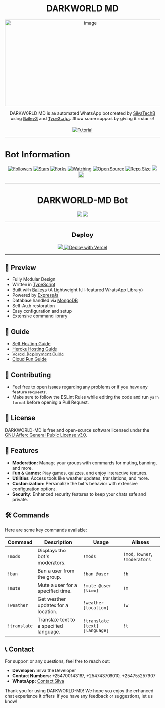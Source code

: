 <h1 align="center">DARKWORLD MD</h1>
<p align="center">
<img src="https://github.com/SilvaTechB/Darkworld-Md/blob/master/assets%2Fimages%2F404.png" alt="image" width="540" height="280" />
</p>

<p align="center">
DARKWORLD MD is an automated WhatsApp bot created by <a href="https://github.com/SilvaTechB" target="_blank">SilvaTechB</a> using <a href="https://github.com/adiwajshing/Baileys" target="_blank">BaileyS</a> and <a href="https://www.typescriptlang.org/" target="_blank">TypeScript</a>. Show some support by giving it a star ⭐!
</p>

<p align="center">
<a href="https://youtu.be/"><img title="Tutorial" src="https://img.shields.io/badge/Watch%20Tutorial-Video-green"></a>
</p>

------

# Bot Information
<p align="center">
<a href="https://github.com/SilvaTechB/followers"><img title="Followers" src="https://img.shields.io/github/followers/SilvaTechB?color=red&style=flat-square"></a>
<a href="https://github.com/SilvaTechB/DARKWORLD-MD/stargazers"><img title="Stars" src="https://img.shields.io/github/stars/SilvaTechB/DARKWORLD-MD?color=blue&style=flat-square"></a>
<a href="https://github.com/SilvaTechB/DARKWORLD-MD/network/members"><img title="Forks" src="https://img.shields.io/github/forks/SilvaTechB/DARKWORLD-MD?color=red&style=flat-square"></a>
<a href="https://github.com/SilvaTechB/DARKWORLD-MD/watchers"><img title="Watching" src="https://img.shields.io/github/watchers/SilvaTechB/DARKWORLD-MD?label=Watchers&color=blue&style=flat-square"></a>
<a href="https://github.com/SilvaTechB/DARKWORLD-MD"><img title="Open Source" src="https://img.shields.io/badge/Author-SilvaTechB-red?v=103"></a>
<a href="https://github.com/SilvaTechB/DARKWORLD-MD"><img title="Repo Size" src="https://img.shields.io/github/repo-size/SilvaTechB/DARKWORLD-MD?style=flat-square&color=green"></a>
<a href="https://hits.seeyoufarm.com"><img src="https://hits.seeyoufarm.com/api/count/incr/badge.svg?url=https%3A%2F%2Fgithub.com%2FSilvaTechB%2FDARKWORLD-MD&count_bg=%2379C83D&title_bg=%23555555&icon=probot.svg&icon_color=%2300FF6D&title=hits&edge_flat=false"/></a>
<a href="https://github.com/SilvaTechB/DARKWORLD-MD/graphs/commit-activity"><img height="20" src="https://img.shields.io/badge/Maintained%3F-yes-green.svg"></a>&nbsp;&nbsp;
</p>

-------

<div align='center'>

# DARKWORLD-MD Bot

<a href='https://github.com/SilvaTechB/DARKWORLD-MD/releases'>
  <img src='https://img.shields.io/github/v/release/SilvaTechB/DARKWORLD-MD?color=%231e81b0&label=version&style=for-the-badge'>
</a>
<a href='https://github.com/SilvaTechB/DARKWORLD-MD/blob/master/LICENSE'>
  <img src='https://img.shields.io/github/license/SilvaTechB/DARKWORLD-MD?color=%231e81b0&style=for-the-badge'>
</a>

</div>

---

<div align='center'>
  
## Deploy
  
<a href='https://heroku.com/deploy'>
  <img src='https://www.herokucdn.com/deploy/button.png'>
</a>

<a href="https://vercel.com/new/git/external?repository-url=https://github.com/SilvaTechB/DARKWORLD-MD">
  <img src="https://vercel.com/button" alt="Deploy with Vercel" />
</a>


</div>

---

## 💈 Preview

- Fully Modular Design
- Written in [TypeScript](https://www.typescriptlang.org/)
- Built with [Baileys](https://github.com/whiskeysockets/baileys) (A Lightweight full-featured WhatsApp Library)
- Powered by [ExpressJs](https://expressjs.com/)
- Database handled via [MongoDB](https://www.mongodb.com/)
- Self-Auth restoration
- Easy configuration and setup
- Extensive command library

## 📙 Guide

- [Self Hosting Guide](https://github.com/SilvaTechB/DARKWORLD-MD/blob/master/Self-Hosting-Guide.md)
- [Heroku Hosting Guide](https://github.com/SilvaTechB/DARKWORLD-MD/blob/master/Heroku-Hosting-Guide.md)
- [Vercel Deployment Guide](https://github.com/SilvaTechB/DARKWORLD-MD/blob/master/Vercel-Deployment-Guide.md)
- [Cloud Run Guide](https://github.com/SilvaTechB/DARKWORLD-MD/blob/master/Cloud-Run-Guide.md)

## 💪 Contributing

- Feel free to open issues regarding any problems or if you have any feature requests.
- Make sure to follow the ESLint Rules while editing the code and run `yarn format` before opening a Pull Request.

## 🎐 License

DARKWORLD-MD is free and open-source software licensed under the [GNU Affero General Public License v3.0](https://github.com/SilvaTechB/DARKWORLD-MD/blob/master/LICENSE).

## 🌟 Features

- **Moderation:** Manage your groups with commands for muting, banning, and more.
- **Fun & Games:** Play games, quizzes, and enjoy interactive features.
- **Utilities:** Access tools like weather updates, translations, and more.
- **Customization:** Personalize the bot's behavior with extensive configuration options.
- **Security:** Enhanced security features to keep your chats safe and private.

## 🛠️ Commands

Here are some key commands available:

| Command     | Description                             | Usage                   | Aliases                      |
|-------------|-----------------------------------------|-------------------------|------------------------------|
| `!mods`     | Displays the bot's moderators.         | `!mods`                 | `!mod`, `!owner`, `!moderators` |
| `!ban`      | Ban a user from the group.              | `!ban @user`            | `!b`                         |
| `!mute`     | Mute a user for a specified time.       | `!mute @user [time]`    | `!m`                         |
| `!weather`  | Get weather updates for a location.     | `!weather [location]`   | `!w`                         |
| `!translate`| Translate text to a specified language. | `!translate [text] [language]` | `!t`                         |

## 📞 Contact

For support or any questions, feel free to reach out:

- **Developer:** Silva the Developer
- **Contact Numbers:** +254700143167, +254743706010, +254755257907
- **WhatsApp:** [Contact Silva](https://wa.me/254700143167)

Thank you for using DARKWORLD-MD! We hope you enjoy the enhanced chat experience it offers. If you have any feedback or suggestions, let us know!

